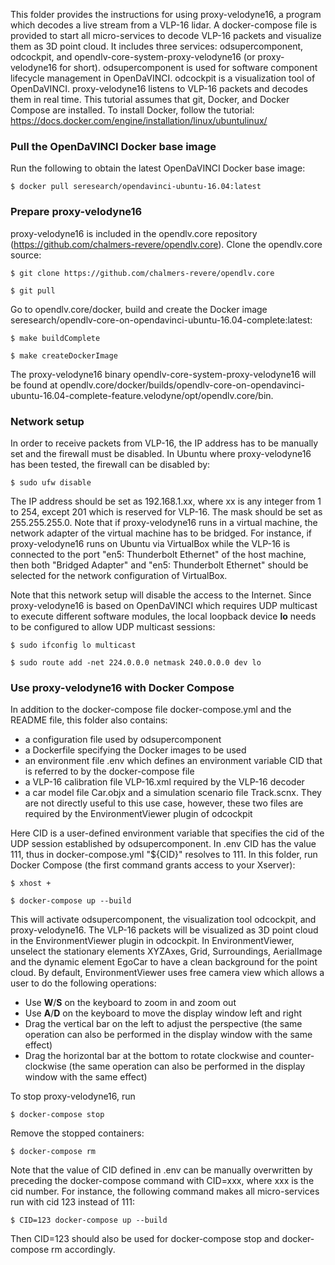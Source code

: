 This folder provides the instructions for using proxy-velodyne16, a program which decodes a live stream from a VLP-16 lidar. A docker-compose file is provided to start all micro-services to decode VLP-16 packets and visualize them as 3D point cloud. It includes three services: odsupercomponent, odcockpit, and opendlv-core-system-proxy-velodyne16 (or proxy-velodyne16 for short). odsupercomponent is used for software component lifecycle management in OpenDaVINCI. odcockpit is a visualization tool of OpenDaVINCI. proxy-velodyne16 listens to VLP-16 packets and decodes them in real time. This tutorial assumes that git, Docker, and Docker Compose are installed. To install Docker, follow the tutorial: https://docs.docker.com/engine/installation/linux/ubuntulinux/

### Pull the OpenDaVINCI Docker base image

Run the following to obtain the latest OpenDaVINCI Docker base image:

    $ docker pull seresearch/opendavinci-ubuntu-16.04:latest

### Prepare proxy-velodyne16

proxy-velodyne16 is included in the opendlv.core repository (https://github.com/chalmers-revere/opendlv.core). Clone the opendlv.core source:

    $ git clone https://github.com/chalmers-revere/opendlv.core
    
    $ git pull
    
Go to opendlv.core/docker, build and create the Docker image seresearch/opendlv-core-on-opendavinci-ubuntu-16.04-complete:latest:

    $ make buildComplete
    
    $ make createDockerImage
    
The proxy-velodyne16 binary opendlv-core-system-proxy-velodyne16 will be found at opendlv.core/docker/builds/opendlv-core-on-opendavinci-ubuntu-16.04-complete-feature.velodyne/opt/opendlv.core/bin.


### Network setup

In order to receive packets from VLP-16, the IP address has to be manually set and the firewall must be disabled. In Ubuntu where proxy-velodyne16 has been tested, the firewall can be disabled by:

    $ sudo ufw disable

The IP address should be set as 192.168.1.xx, where xx is any integer from 1 to 254, except 201 which is reserved for VLP-16. The mask should be set as 255.255.255.0. Note that if proxy-velodyne16 runs in a virtual machine, the network adapter of the virtual machine has to be bridged. For instance, if proxy-velodyne16 runs on Ubuntu via VirtualBox while the VLP-16 is connected to the port "en5: Thunderbolt Ethernet" of the host machine, then both "Bridged Adapter" and "en5: Thunderbolt Ethernet" should be selected for the network configuration of VirtualBox.

Note that this network setup will disable the access to the Internet. Since proxy-velodyne16 is based on OpenDaVINCI which requires UDP multicast to execute different software modules, the local loopback device **lo** needs to be configured to allow UDP multicast sessions:

    $ sudo ifconfig lo multicast
    
    $ sudo route add -net 224.0.0.0 netmask 240.0.0.0 dev lo
 
 
### Use proxy-velodyne16 with Docker Compose

In addition to the docker-compose file docker-compose.yml and the README file, this folder also contains:

- a configuration file used by odsupercomponent
- a Dockerfile specifying the Docker images to be used
- an environment file .env which defines an environment variable CID that is referred to by the docker-compose file
- a VLP-16 calibration file VLP-16.xml required by the VLP-16 decoder
- a car model file Car.objx and a simulation scenario file Track.scnx. They are not directly useful to this use case, however, these two files are required by the EnvironmentViewer plugin of odcockpit

Here CID is a user-defined environment variable that specifies the cid of the UDP session established by odsupercomponent. In .env CID has the value 111, thus in docker-compose.yml "${CID}" resolves to 111.  In this folder, run Docker Compose (the first command grants access to your Xserver):

    $ xhost +
    
    $ docker-compose up --build

This will activate odsupercomponent, the visualization tool odcockpit, and proxy-velodyne16. The VLP-16 packets will be visualized as 3D point cloud in the EnvironmentViewer plugin in odcockpit. In EnvironmentViewer, unselect the stationary elements XYZAxes, Grid, Surroundings, AerialImage and the dynamic element EgoCar to have a clean background for the point cloud. By default, EnvironmentViewer uses free camera view which allows a user to do the following operations:

- Use **W**/**S** on the keyboard to zoom in and zoom out
- Use **A**/**D** on the keyboard to move the display window left and right
- Drag the vertical bar on the left to adjust the perspective (the same operation can also be performed in the display window with the same effect)
- Drag the horizontal bar at the bottom to rotate clockwise and counter-clockwise (the same operation can also be performed in the display window with the same effect)

To stop proxy-velodyne16, run

    $ docker-compose stop
    
Remove the stopped containers:

    $ docker-compose rm
    
Note that the value of CID defined in .env can be manually overwritten by preceding the docker-compose command with CID=xxx, where xxx is the cid number. For instance, the following command makes all micro-services run with cid 123 instead of 111:

    $ CID=123 docker-compose up --build

Then CID=123 should also be used for docker-compose stop and docker-compose rm accordingly.

